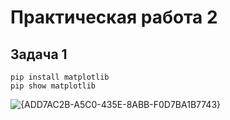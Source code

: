 # Практическая работа 2

## Задача 1
```
pip install matplotlib
pip show matplotlib
```
![{ADD7AC2B-A5C0-435E-8ABB-F0D7BA1B7743}](https://github.com/user-attachments/assets/e069b5ec-9cf9-4d46-90a4-436e4446d1ce)
